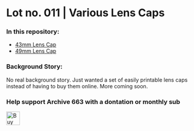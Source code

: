 # Lot no. 011 | Various Lens Caps

### In this repository:
- [43mm Lens Cap](https://github.com/Archive-663/)
- [49mm Lens Cap](https://github.com/Archive-663/)


### Background Story:
No real background story. Just wanted a set of easily printable lens caps instead of having to buy them online. More coming soon.

### Help support Archive 663 with a dontation or monthly sub

<a href='https://ko-fi.com/P5P3MHMSF' target='_blank'><img height='36' style='border:0px;height:36px;' src='https://storage.ko-fi.com/cdn/kofi2.png?v=3' border='0' alt='Buy Me a Coffee at ko-fi.com' /></a>
